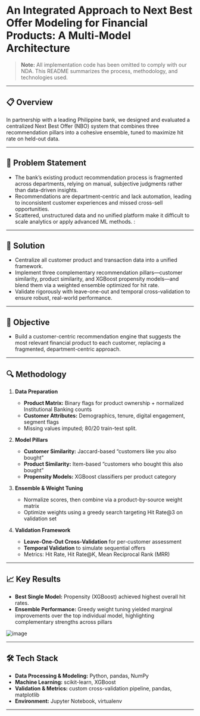 # An Integrated Approach to Next Best Offer Modeling for Financial Products: A Multi-Model Architecture

> **Note:** All implementation code has been omitted to comply with our NDA. This README summarizes the process, methodology, and technologies used.

---

## 📋 Overview

In partnership with a leading Philippine bank, we designed and evaluated a centralized Next Best Offer (NBO) system that combines three recommendation pillars into a cohesive ensemble, tuned to maximize hit rate on held-out data.

---

## 📝 Problem Statement

- The bank’s existing product recommendation process is fragmented across departments, relying on manual, subjective judgments rather than data-driven insights.  
- Recommendations are department-centric and lack automation, leading to inconsistent customer experiences and missed cross-sell opportunities.  
- Scattered, unstructured data and no unified platform make it difficult to scale analytics or apply advanced ML methods. :

---

## 🚀 Solution

- Centralize all customer product and transaction data into a unified framework.  
- Implement three complementary recommendation pillars—customer similarity, product similarity, and XGBoost propensity models—and blend them via a weighted ensemble optimized for hit rate.  
- Validate rigorously with leave-one-out and temporal cross-validation to ensure robust, real-world performance. 

---

## 🎯 Objective

- Build a customer-centric recommendation engine that suggests the most relevant financial product to each customer, replacing a fragmented, department-centric approach.

---

## 🔍 Methodology

1. **Data Preparation**  
   - **Product Matrix:** Binary flags for product ownership + normalized Institutional Banking counts  
   - **Customer Attributes:** Demographics, tenure, digital engagement, segment flags  
   - Missing values imputed; 80/20 train-test split.

2. **Model Pillars**  
   - **Customer Similarity:** Jaccard-based “customers like you also bought”  
   - **Product Similarity:** Item-based “customers who bought this also bought”  
   - **Propensity Models:** XGBoost classifiers per product category

3. **Ensemble & Weight Tuning**  
   - Normalize scores, then combine via a product-by-source weight matrix  
   - Optimize weights using a greedy search targeting Hit Rate@3 on validation set 

4. **Validation Framework**  
   - **Leave-One-Out Cross-Validation** for per-customer assessment  
   - **Temporal Validation** to simulate sequential offers  
   - Metrics: Hit Rate, Hit Rate@K, Mean Reciprocal Rank (MRR)

---

## 📈 Key Results

- **Best Single Model:** Propensity (XGBoost) achieved highest overall hit rates.  
- **Ensemble Performance:** Greedy weight tuning yielded marginal improvements over the top individual model, highlighting complementary strengths across pillars 

![image](https://github.com/user-attachments/assets/789560c4-40ac-4ada-b0aa-105eca42bfcc)

---

## 🛠 Tech Stack

- **Data Processing & Modeling:** Python, pandas, NumPy  
- **Machine Learning:** scikit-learn, XGBoost  
- **Validation & Metrics:** custom cross-validation pipeline, pandas, matplotlib  
- **Environment:** Jupyter Notebook, virtualenv  

---
